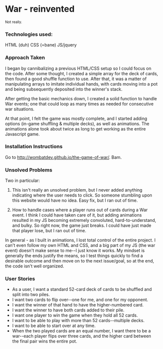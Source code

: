 <h1>War - reinvented</h1>

<sub>Not really.</sub>

<h3>Technologies used:</h3>

HTML (duh)
CSS (=bane)
JS/jquery

<h3>Approach Taken</h3>

I began by cannibalizing a previous HTML/CSS setup so I could focus on the code. After some thought, I created a simple array for the deck of cards, then found a good shuffle function to use. After that, it was a matter of manipulating arrays to imitate individual hands, with cards moving into a pot and being subsequently deposited into the winner's stack.

After getting the basic mechanics down, I created a solid function to handle War events; one that could loop as many times as needed for consecutive war situations.

At that point, I felt the game was mostly complete, and I started adding options (in-game shuffling & multiple decks), as well as animations. The animations alone took about twice as long to get working as the entire Javascript game.

<h3>Installation Instructions</h3>

Go to <a href="http://wombatdev.github.io/the-game-of-war/">http://wombatdev.github.io/the-game-of-war/</a>. Bam.

<h3>Unsolved Problems</h3>

Two in particular:

1) This isn't really an unsolved problem, but I never added anything indicating where the user needs to click. So someone stumbling upon this website would have no idea. Easy fix, but I ran out of time.

2) How to handle cases where a player runs out of cards during a War event. I think I could have taken care of it, but adding animations resulted in my JS becoming extremely convoluted, hard-to-understand, and bulky. So right now, the game just breaks. I could have just made that player lose, but I ran out of time.

In general - as I built in animations, I lost total control of the entire project. I can't even follow my own HTML and CSS, and a big part of my JS (the war event) doesn't make sense to me--I just know it works. My mindset is generally the ends justify the means, so I test things quickly to find a desirable outcome and then move on to the next issue/goal, so at the end, the code isn't well organized.

<h3>User Stories</h3>

 - As a user, I want a standard 52-card deck of cards to be shuffled and split into two piles.
 - I want two cards to flip over--one for me, and one for my opponent.
 - I want the winner of that hand to have the higher-numbered card.
 - I want the winner to have both cards added to their pile.
 - I want one player to win the game when they hold all 52 cards.
 - I want to be able to play with more than 52 cards--multiple decks.
 - I want to be able to start over at any time.
 - When the two played cards are an equal number, I want there to be a war--each player flips over three cards, and the higher card between the final pair wins the entire pot.
